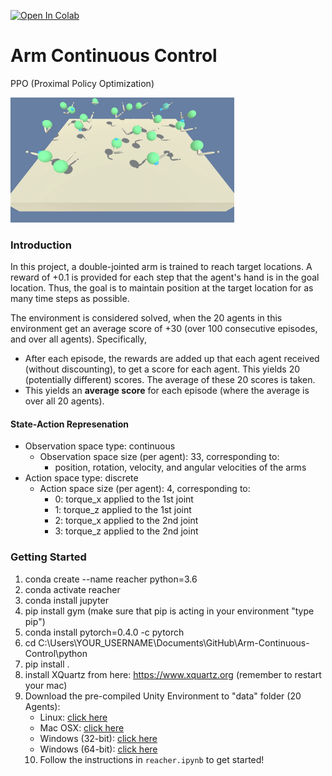 [![Open In Colab](https://colab.research.google.com/assets/colab-badge.svg)](https://colab.research.google.com/github/mahyaret/Arm-Continuous-Control/blob/master/reacher.ipynb)

# Arm Continuous Control
PPO (Proximal Policy Optimization)

<img src="img/reacher_193e.gif" height="200">

### Introduction

In this project, a double-jointed arm is trained to reach target locations. A reward of +0.1 is provided for each step that the agent's hand is in the goal location. Thus, the goal is to maintain position at the target location for as many time steps as possible.

The environment is considered solved, when the 20 agents in this environment get an average score of +30 (over 100 consecutive episodes, and over all agents).  Specifically,
- After each episode, the rewards are added up that each agent received (without discounting), to get a score for each agent.  This yields 20 (potentially different) scores. The average of these 20 scores is taken. 
- This yields an **average score** for each episode (where the average is over all 20 agents).

#### State-Action Represenation

- Observation space type: continuous
    - Observation space size (per agent): 33, corresponding to:
        - position, rotation, velocity, and angular velocities of the arms
- Action space type: discrete
    - Action space size (per agent): 4, corresponding to:
        - 0: torque_x applied to the 1st joint 
        - 1: torque_z applied to the 1st joint 
        - 2: torque_x applied to the 2nd joint 
        - 3: torque_z applied to the 2nd joint

### Getting Started

1. conda create --name reacher python=3.6
2. conda activate reacher
3. conda install jupyter
4. pip install gym
   (make sure that pip is acting in your environment "type pip")
5. conda install pytorch=0.4.0 -c pytorch
6. cd C:\Users\YOUR_USERNAME\Documents\GitHub\Arm-Continuous-Control\python
7. pip install .
8. install XQuartz from here: https://www.xquartz.org
   (remember to restart your mac)
9. Download the pre-compiled Unity Environment to "data" folder (20 Agents):
    - Linux: [click here](https://s3-us-west-1.amazonaws.com/udacity-drlnd/P2/Reacher/Reacher_Linux.zip)
    - Mac OSX: [click here](https://s3-us-west-1.amazonaws.com/udacity-drlnd/P2/Reacher/Reacher.app.zip)
    - Windows (32-bit): [click here](https://s3-us-west-1.amazonaws.com/udacity-drlnd/P2/Reacher/Reacher_Windows_x86.zip)
    - Windows (64-bit): [click here](https://s3-us-west-1.amazonaws.com/udacity-drlnd/P2/Reacher/Reacher_Windows_x86_64.zip)
    10. Follow the instructions in `reacher.ipynb` to get started!
